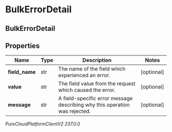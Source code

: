 # BulkErrorDetail

## BulkErrorDetail

## Properties

|Name | Type | Description | Notes|
|------------ | ------------- | ------------- | -------------|
| **field_name** | str | The name of the field which experienced an error. | [optional] |
| **value** | str | The field value from the request which caused the error. | [optional] |
| **message** | str | A field-specific error message describing why this operation was rejected. | [optional] |



_PureCloudPlatformClientV2 237.0.0_
